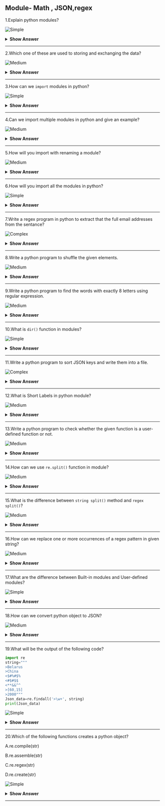 ## Module- Math , JSON,regex

1.Explain python modules?

![Simple](https://github.com/revaturelabs/interviewquestions/blob/dev/ComplexityTags/simple%20(2).svg)
<details><summary><b>Show Answer</b></summary>
  <blockquote>
  
 - A file containing Python definitions and statements is known as a module. In python Variables, classes, and functions can all be defined in a module. 
 - Executable file may also be included in a module.A Python source code file,

**Example**: 
 
- File name: `example.py` , is called a module, and its module name is example.
   
```python
def add(a,b):
    return a+b
print(add(8,6))
```
  
- The above module is the main file

File name: `main.py`

```python 
import example
example.add()
```
  
**Output**:

> 14
    
  
  </blockquote> 
</details>

---

2.Which one of these are used to storing and exchanging the data?

![Medium](https://github.com/revaturelabs/interviewquestions/blob/dev/ComplexityTags/Medium%20(2).svg)

<details><summary><b>Show Answer</b></summary>

> - In python `JSON` is a syntax to storing and exchanging data.
> - Python have an built-in package it's called json, which is used to work with `JSON` data.
> - Because, It is easy for humans to browse and write. It's simple for machines to analyze and generate.
 
**import the JSON module :**
 
`import json`
  
</details>

---

3.How can we `import` modules in python?

![Simple](https://github.com/revaturelabs/interviewquestions/blob/dev/ComplexityTags/simple%20(2).svg)

<details><summary><b>Show Answer</b></summary>
  <blockquote>
  
- In Python, the `import` statement is used to import the whole module. Also, we can able to import specific categories and functions from a module.
  
**Example**:
  
- `import module name`
  
- To import modules in Python, we use the Python import keyword. With the assistance of the import keyword, each the **built-in** and **user-defined** modules are imported.

**Example**
  
```python  
import math
print(math.sqrt(5))
```
  
**Output**:
  
> 2.23606797749979  
  
</blockquote>
    </details>
  
---  
  
4.Can we import multiple modules in python and give an example?

![Medium](https://github.com/revaturelabs/interviewquestions/blob/dev/ComplexityTags/Medium%20(2).svg)  
  
<details><summary><b>Show Answer</b></summary>
  
> - Yes, we can import multiple modules in python.
> - If we want to use more than one module, then we can import multiple modules. This is the simplest form of import a statement.

**Syntax**:
  
`import module1[,module2[,.. moduleN]`
  
```python
# Import two modules
import math, random
print(math.fact(5))
print(random.randint(10, 20))
```
  
**Output**:
  
> 120  
> 18

</details>
  
---

5.How will you import with renaming a module?

![Medium](https://github.com/revaturelabs/interviewquestions/blob/dev/ComplexityTags/Medium%20(2).svg)

<details><summary><b>Show Answer</b></summary>
  
> If we want to use the module with a different name, we can use from import_as statement. It is possible to import a particular method and use that method with a different name. 
After, we can use that name in the entire program.

**Syntax**:  
  
`from module_name import name as alternae_name`
  
**Example**:
  
```python
#rename randint as number
from random import randint as number
print(number(100, 500))
```
  
</details>
  
  ---
  
6.How will you import all the modules in python?

![Simple](https://github.com/revaturelabs/interviewquestions/blob/dev/ComplexityTags/simple%20(2).svg)

<details><summary><b>Show Answer</b></summary> 
  
> If we want to `import` all the functions and attributes of a specific module, then instead of writing all names and functions names ,we can import all using
  an <b> * </b>. 
 
**Syntax**:
  
 `import *`

**Example**:
 
```python
from math import  *
print(pow(5,2))
```
  
**Output**:
  
> 25.0
  
</details>

---

7.Write a regex program in python to extract that the full email addresses from the sentance?

![Complex](https://github.com/revaturelabs/interviewquestions/blob/dev/ComplexityTags/Complex%20(2).svg)

<details><summary><b>Show Answer</b></summary> 

```python
import re
string=input("enter the string")
regex=r'\S+@\S+'
emails=re.findall(regex, string)
print(emails)
```

**Output**:
  
> enter the string: hi my mail id is kavina@yahooo.com 
  
> ['kavina@yahooo.com']
  
</details>

---

8.Write a python program to shuffle the given elements.

![Medium](https://github.com/revaturelabs/interviewquestions/blob/dev/ComplexityTags/Medium%20(2).svg)

<details><summary><b>Show Answer</b></summary> 
  
```python
import random
String=['appt','cat','bat','mat','sat']
print("before shuffling:",String)
random.shuffle(String)
print("after shuffling",String)
```
 
**Output**:
 
> before shuffling: ['appt', 'cat', 'bat', 'mat', 'sat'] 
  
> after shuffling ['sat', 'mat', 'bat', 'appt', 'cat']
  
</details>

---

9.Write a python program to find the words with exactly 8 letters using regular expression.

![Medium](https://github.com/revaturelabs/interviewquestions/blob/dev/ComplexityTags/Medium%20(2).svg)

<details><summary><b>Show Answer</b></summary> 

```python
import re
str='''Huge and tiny creatures are also an essential part of our ecosystem. 
Animals and other domesticated animals give humans food, fibre, and leather. 
A clean environment needs the help of wild creatures including birds, fishes, insects and honeybees to maintain its web of interconnected activity.'''
regex=r'\w{8}'
output=re.findall(regex, str)
print(output)
```

**Output**:

> ['creature', 'essentia', 'ecosyste', 'domestic', 'environm', 'creature', 'includin', 'honeybee', 'maintain', 'intercon', 'activity']
  
</details>

---

10.What is `dir()` function in modules?

![Simple](https://github.com/revaturelabs/interviewquestions/blob/dev/ComplexityTags/simple%20(2).svg)

<details><summary><b>Show Answer</b></summary> 
  
> - In python,`dir()` is a built-in function. This  function used to list all the members in current modules.
> - When we use this `dir()` function with any object(like list,tuple,set,...) it will return properties , attributes and methods.
  
**Syntax**:
  
`dir([object])`
  
**Sample code**:
  
```python
import re
print(dir(re))  
```
  
**Output**:
  
> ['A', 'ASCII', 'DEBUG', 'DOTALL', 'I', 'IGNORECASE', 'L', 'LOCALE', 'M', 'MULTILINE', 'Match', 'Pattern', 'RegexFlag', 'S', 'Scanner', 'T', 'TEMPLATE', 'U', 'UNICODE', 'VERBOSE', 'X', '_MAXCACHE', '__all__', '__builtins__', '__cached__', '__doc__', '__file__', '__loader__', '__name__', '__package__', '__spec__', '__version__', '_cache', '_compile', '_compile_repl', '_expand', '_locale', '_pickle', '_special_chars_map', '_subx', 'compile', 'copyreg', 'enum', 'error', 'escape', 'findall', 'finditer', 'fullmatch', 'functools', 'match', 'purge', 'search', 'split', 'sre_compile', 'sre_parse', 'sub', 'subn', 'template']

</details>

---

11.Write a python program to sort JSON keys and write them into a file.

![Complex](https://github.com/revaturelabs/interviewquestions/blob/dev/ComplexityTags/Complex%20(2).svg)

<details><summary><b>Show Answer</b></summary>
  
> - In python, to sort JSON keys first we need to import the JSON.
> - After importing the json data we need to write into a file. For that we should open a file and dump the data into the single file.
  
```python
import json
sampleData = {"id" : 1, "name" : "Ram", "age" : 29}
print("writing json data into a file")
with open("sampleData.json", "w") as write_file:
    json.dump(sampleData, write_file, indent=4, sort_keys=True)
print("writing JSON data into a file is done")
```
  
**Output**:
  
> writing json data into a file  
  
> writing json data into a file is done  

</details>

---

12.What is Short Labels in python module?

![Medium](https://github.com/revaturelabs/interviewquestions/blob/dev/ComplexityTags/Medium%20(2).svg)

<details><summary><b>Show Answer</b></summary> 
  <blockquote>
  
 1. `\w` - This is an Word class (alphanumeric).
 2. `\d` - This label is for Digits.
 3. `\s` - Space label used for an whitespace.
 4. `\W` - This label is for an Non-word class.
 5. `\D` - This for is Non-digit.
 6. `\S` - This label is for an Non-space. 
  
</blockquote>
    </details>

---

13.Write a python program to check whether the given function is a user-defined function or not.

![Medium](https://github.com/revaturelabs/interviewquestions/blob/dev/ComplexityTags/Medium%20(2).svg)

<details><summary><b>Show Answer</b></summary>

```python
import types
def function(): 
    return 1
print(isinstance(function, types.FunctionType))
print(isinstance(max, types.LambdaType))
print(isinstance(abs, types.LambdaType))
```
  
**Output**:
  
>True

>False

>False  
  
</details>

---

14.How can we use `re.split()` function in module?

![Medium](https://github.com/revaturelabs/interviewquestions/blob/dev/ComplexityTags/Medium%20(2).svg)

<details><summary><b>Show Answer</b></summary> 
  <blockquote>
  
 - In python `re.split()` is used to define a how many splits you want to perform.
 - Take an example if maxsplit=3, then it will done 3 splits.
  
**Syntax**:

 `re.split(pattern,string,maxsplit=0,flags=0)`
  
 - In regular expression pattern and strings are the mandatory ones.
 - maxsplit and flag functions are not mandatory.
  
 1.pattern: In regular expression pattern function is  used for splitting the string.

 2.string: The string we want to perform split.

 3.maxsplit: The numbers of splits you want ot perform.It's based upon the split size.

 4.flags: There is no flages are applied, by dafault.
    
</blockquote>
</details>

---

15.What is the difference between `string split()` method and `regex split()`?

![Medium](https://github.com/revaturelabs/interviewquestions/blob/dev/ComplexityTags/Medium%20(2).svg)

<details><summary><b>Show Answer</b></summary>
  <blockquote>

`string split()`:

1.The `string split()` method is used to split the string into a list of substring with single fixed delimiter.

2.In `string split()` method we can't inculde the seperator.

3.**Example** 

```python
#string split method
string="Hello guys, Welcome to my new programming language"
output=string.split()
print(output)
```

**Output**:

- ['Hello', 'guys,', 'Welcome', 'to', 'my', 'new', 'programming', 'language']

**regex split()**:

 1.The regex split() method is also used to split the into a list of substring s with an multiple delimiters.

 2.In regex split() method we can include the seperator.

 3.**Example**

```python
# regex split() method
import re
string="Hello-guys, Welcome to my new programming|language"
output = re.split("[-|,|.|\s]+", string)
print(output)
```

**Output**:

- ['Hello', 'guys', 'Welcome', 'to', 'my', 'new', 'programming', 'language']
    
    </blockquote>
</details>

---

16.How can we replace one or more occurrences of a regex pattern in given string?

![Medium](https://github.com/revaturelabs/interviewquestions/blob/dev/ComplexityTags/Medium%20(2).svg)

<details><summary><b>Show Answer</b></summary>
  <blockquote>

 - In python we can use `sub()` and `subn()` methods are used to search and replace a string.
 - Using these methods we can replace one or more occurrences of a regex pattern in the target string with the given string.
 - We have some regex replacement operations also these are,
  
 1.`re.sub(paatern,replacement,string)` - this operation used to find and replaces the **all** occurrences of pattern.

 2.`re.sub(pattern,replacement,string,count=1)` - this operation used to find and replaces only the **first** occurrences of pattern.

 3.`re.sub(pattern,replacement,string,count=n)` - this operation used to find and replaces the **first n** occurrences of pattern.
    
    
</blockquote>
</details>

---

17.What are the difference between Built-in modules and User-defined modules?

![Simple](https://github.com/revaturelabs/interviewquestions/blob/dev/ComplexityTags/simple%20(2).svg)

<details><summary><b>Show Answer</b></summary>
  <blockquote>

**Built-in modules**:

 1.Built-in modules are come with default python installation.
    
 2.Built-in modules are provides a lot od reusable code.
    
 3.Some built-in modules are,
    
 - datetime
 - os
 - math
 - random
 - sys
  
**User-defined modules**:

 1.The modules which are defined by user is called a user-defined module.

 2.User can create own with which contains classes,functions ,variables,etc.

 3.User-defined modules are created as per our requirements.
   
   </blockquote>

</details>

---

18.How can we convert python object to JSON?

![Medium](https://github.com/revaturelabs/interviewquestions/blob/dev/ComplexityTags/Medium%20(2).svg)

<details><summary><b>Show Answer</b></summary>

> In python we have python object,you can convert object into a json by using `json.dumps()` method.

**Example**:

```python
import json
x = {
  "name": "Jack",
  "age": 30,
  "city": "London"
}
y = json.dumps(x)
print(y)
```

**Output**:

> {"name": "Jack", "age": 30, "city": "London"}

> When we convert python string to json,python objects are converted into the json.

Example :

dict-object,
  
list-array,
  
tuple-array...

</details>

---

19.What will be the output of the following code?

```python
import re
string="""
>Belarus
>China
<$#%#$%
<#$#$$
<**&&^^
>[60,15]
>2000"""
Json_data=re.findall('>\w+', string)
print(Json_data)
```

![Simple](https://github.com/revaturelabs/interviewquestions/blob/dev/ComplexityTags/simple%20(2).svg)

<details><summary><b>Show Answer</b></summary>

> ['>Belarus', '>China', '>2000']

<details><summary><b>Explanation</b></summary>

> The Ouptut of the code is (['>Belarus', '>China', '>2000']) starts with > sign. It will return only those statements.

</details>
</details>

---

20.Which of the following functions creates a python object?

 A.re.compile(str)
 
 B.re.assemble(str)
 
 C.re.regex(str)
 
 D.re.create(str)
 
![Simple](https://github.com/revaturelabs/interviewquestions/blob/dev/ComplexityTags/simple%20(2).svg)

<details><summary><b>Show Answer</b></summary>

> Option A.`re.compile(str)`

<details><summary><b>Explanation</b></summary>

> The function `re.compile(srt)` compiles a pattern of regular expression into an object of regular `expression.re.compile(str)` is the only one function creates an object.

</details>
</details>

---
  
  
  
